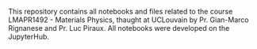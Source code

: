 This repository contains all notebooks and files related to the course LMAPR1492 - Materials Physics, thaught at UCLouvain by Pr. Gian-Marco Rignanese and Pr. Luc Piraux. All notebooks were developed on the JupyterHub.
